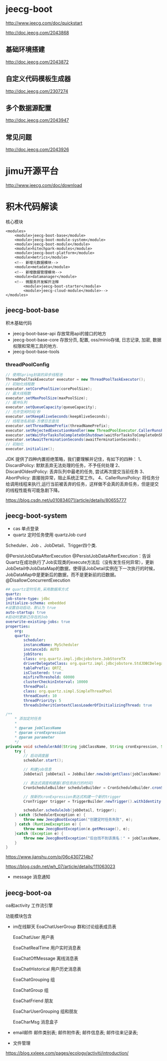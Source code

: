 # jeecg-boot

http://www.jeecg.com/doc/quickstart

http://doc.jeecg.com/2043868

## 基础环境搭建

http://doc.jeecg.com/2043872

## 自定义代码模板生成器

http://doc.jeecg.com/2307274

## 多个数据源配置

http://doc.jeecg.com/2043947

## 常见问题

http://doc.jeecg.com/2043926

# jimu开源平台

http://www.jeecg.com/doc/download


# 积木代码解读

核心模块

```mvn
<modules>
    <module>jeecg-boot-base</module>
    <module>jeecg-boot-module-system</module>
    <module>jeecg-boot-module</module>
    <module>hitechpark-modules</module>
    <module>jeecg-boot-platform</module>
    <module>metrics</module>
    <!-- 新增元数据模块-->
    <module>metadata</module>
    <!-- 新增数据管理模块-->
    <module>datamanager</module>
    <!-- 微服务开发解开注释
        <module>jeecg-boot-starter</module>
        <module>jeecg-cloud-module</module>-->
</modules>
```

## jeecg-boot-base
积木基础代码

- jeecg-boot-base-api
  存放常用api的接口的地方
- jeecg-boot-base-core
  存放分页, 配置, oss/minio存储, 日志记录, 加密, 数据权限和常用工具的地方.
- jeecg-boot-base-tools

### threadPoolConfig

```java
// 使用Spring封装的异步线程池
ThreadPoolTaskExecutor executor = new ThreadPoolTaskExecutor();
// 初始化线程数
executor.setCorePoolSize(corePoolSize);
// 最大线程数
executor.setMaxPoolSize(maxPoolSize);
// 缓冲队列
executor.setQueueCapacity(queueCapacity);
// 允许空闲时间/秒
executor.setKeepAliveSeconds(keepAliveSeconds);
// 线程池名前缀-方便日志查找
executor.setThreadNamePrefix(threadNamePrefix);
executor.setRejectedExecutionHandler(new ThreadPoolExecutor.CallerRunsPolicy());
executor.setWaitForTasksToCompleteOnShutdown(waitForTasksToCompleteOnShutdown);
executor.setAwaitTerminationSeconds(awaitTerminationSeconds);
// 初始化
executor.initialize();
```

JDK 提供了四种内置拒绝策略，我们要理解并记住，有如下的四种：
1、DiscardPolicy: 默默丢弃无法处理的任务，不予任何处理
2、DiscardOldestPolicy: 丢弃队列中最老的任务, 尝试再次提交当前任务
3、AbortPolicy: 直接抛异常，阻止系统正常工作。
4、CallerRunsPolicy: 将任务分给调用线程来执行,运行当前被丢弃的任务，这样做不会真的丢弃任务，但是提交的线程性能有可能急剧下降。

https://blog.csdn.net/u010834071/article/details/80655777


## jeecg-boot-system

- cas
单点登录
- quartz
定时任务使用
quartzJob curd

Scheduler、Job 、JobDetail、Trigger四个类.

@PersistJobDataAfterExecution
@PersistJobDataAfterExecution：告诉Quartz在成功执行了Job实现类的execute方法后（没有发生任何异常），更新JobDetail中JobDataMap的数据，使得该JobDetail实例在下一次执行的时候，JobDataMap中是更新后的数据，而不是更新前的旧数据。
@DisallowConcurrentExecution

```yaml
## quartz定时任务,采用数据库方式
quartz:
job-store-type: jdbc
initialize-schema: embedded
#设置自动启动，默认为 true
auto-startup: true
#启动时更新己存在的Job
overwrite-existing-jobs: true
properties:
    org:
    quartz:
        scheduler:
        instanceName: MyScheduler
        instanceId: AUTO
        jobStore:
        class: org.quartz.impl.jdbcjobstore.JobStoreTX
        driverDelegateClass: org.quartz.impl.jdbcjobstore.StdJDBCDelegate
        tablePrefix: QRTZ_
        isClustered: true
        misfireThreshold: 60000
        clusterCheckinInterval: 10000
        threadPool:
        class: org.quartz.simpl.SimpleThreadPool
        threadCount: 10
        threadPriority: 5
        threadsInheritContextClassLoaderOfInitializingThread: true
```

```java
/**
    * 添加定时任务
    *
    * @param jobClassName
    * @param cronExpression
    * @param parameter
    */
private void schedulerAdd(String jobClassName, String cronExpression, String parameter) {
    try {
        // 启动调度器
        scheduler.start();

        // 构建job信息
        JobDetail jobDetail = JobBuilder.newJob(getClass(jobClassName).getClass()).withIdentity(jobClassName).usingJobData("parameter", parameter).build();

        // 表达式调度构建器(即任务执行的时间)
        CronScheduleBuilder scheduleBuilder = CronScheduleBuilder.cronSchedule(cronExpression);

        // 按新的cronExpression表达式构建一个新的trigger
        CronTrigger trigger = TriggerBuilder.newTrigger().withIdentity(jobClassName).withSchedule(scheduleBuilder).build();

        scheduler.scheduleJob(jobDetail, trigger);
    } catch (SchedulerException e) {
        throw new JeecgBootException("创建定时任务失败", e);
    } catch (RuntimeException e) {
        throw new JeecgBootException(e.getMessage(), e);
    }catch (Exception e) {
        throw new JeecgBootException("后台找不到该类名：" + jobClassName, e);
    }
}
```

https://www.jianshu.com/p/06c4307214b7

https://blog.csdn.net/wh_07/article/details/111063023

- message
消息通知


## jeecg-boot-oa

oa和activity 工作流引擎

功能模块包含
- im在线聊天
    EoaChatUserGroup
    群和讨论组表成员表

    EoaChatUser
    用户表

    EoaChatRealTime
    用户实时消息表

    EoaChatOffMessage
    离线消息表

    EoaChatHistorical
    用户历史消息表

    EoaChatGrouping
    组

    EoaChatGroup
    组

    EoaChatFriend
    朋友

    EoaCharUserGrouping
    组和朋友

    EoaCharMsg
    消息盒子

- email邮件
邮件类别表; 邮件附件表; 邮件信息表; 邮件往来记录表;

- 文件管理


https://blog.xxleee.com/pages/ecology/activiti/introduction/
